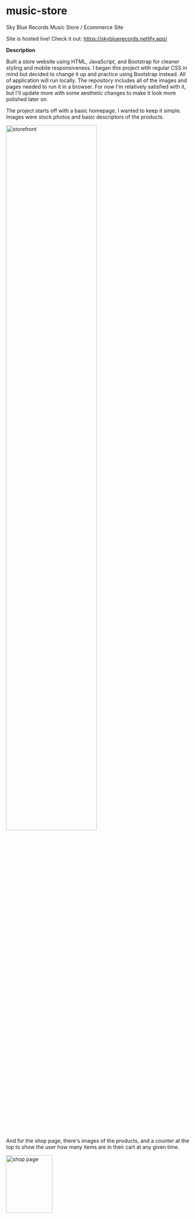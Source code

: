 # music-store
Sky Blue Records Music Store / Ecommerce Site

Site is hosted live! Check it out: https://skybluerecords.netlify.app/

**Description**

Built a store website using HTML, JavaScript, and Bootstrap for cleaner styling and mobile responsiveness. I began this project wtih regular CSS in mind but decided to change it up and practice using Bootstrap instead. All of application will run locally. The repository includes all of the images and pages needed to run it in a browser. For now I'm relatively satisfied with it, but I'll update more with some aesthetic changes to make it look more polished later on.

The project starts off with a basic homepage. I wanted to keep it simple. Images were stock photos and basic descriptors of the products.

<img width="70%" alt="storefront" src="https://github.com/jamieblue4/music-store/assets/110658282/8aac0086-e741-4aea-af82-9f61f7f63468">

And for the shop page, there's images of the products, and a counter at the top to show the user how many items are in their cart at any given time.

<img width="50%" height="20%" alt="shop page" src="https://github.com/jamieblue4/music-store/assets/110658282/01e2d0b8-670e-4dbb-978d-78d24352198c">

For easier navigation, I included a drop down menu.
<img width="187" alt="nav menu" src="https://github.com/jamieblue4/music-store/assets/110658282/ea50da26-f30d-4ef5-a780-5ae7d23e0576">


Aside from rendering the cart items in the cart button, there's a checkout feature, add/remove options, and the session refreshes upon "ordering". Ran into a bug during making this project that let quantity go into the negatives, but that's since been resolved and doesn't go below zero.

<img width="80%" alt="cart" src="https://github.com/jamieblue4/music-store/assets/110658282/99d10090-b0e1-41f3-932b-2485a33318d5">


I chose a modal component for the shopping cart because I like the separation it gives between the shop page and the user's cart. I also like how it can be in the background if the user needs to add more items or keep browsing.

